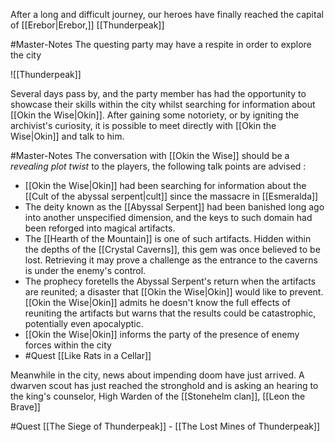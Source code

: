 After a long and difficult journey, our heroes have finally reached the capital of [[Erebor|Erebor,]] [[Thunderpeak]]

#Master-Notes The questing party may have a respite in order to explore the city

![[Thunderpeak]]

Several days pass by, and the party member has had the opportunity to showcase their skills within the city whilst searching for information about [[Okin the Wise|Okin]]. After gaining some notoriety, or by igniting the archivist's curiosity, it is possible to meet directly with [[Okin the Wise|Okin]] and talk to him.

#Master-Notes The conversation with [[Okin the Wise]] should be a *revealing plot twist* to the players, the following talk points are advised :

- [[Okin the Wise|Okin]] had been searching for information about the [[Cult of the abyssal serpent|cult]] since the massacre in [[Esmeralda]]
- The deity known as the [[Abyssal Serpent]] had been banished long ago into another unspecified dimension, and the keys to such domain had been reforged into magical artifacts.
- The [[Hearth of the Mountain]] is one of such artifacts. Hidden within the depths of the [[Crystal Caverns]], this gem was once believed to be lost. Retrieving it may prove a challenge as the entrance to the caverns is under the enemy's control.
- The prophecy foretells the Abyssal Serpent's return when the artifacts are reunited; a disaster that [[Okin the Wise|Okin]] would like to prevent. [[Okin the Wise|Okin]] admits he doesn't know the full effects of reuniting the artifacts but warns that the results could be catastrophic, potentially even apocalyptic.
- [[Okin the Wise|Okin]] informs the party of the presence of enemy forces within the city 
- #Quest [[Like Rats in a Cellar]]

Meanwhile in the city, news about impending doom have just arrived. A dwarven scout has just reached the stronghold and is asking an hearing to the king's counselor, High Warden of the [[Stonehelm clan]], [[Leon the Brave]]

#Quest [[The Siege of Thunderpeak]] - [[The Lost Mines of Thunderpeak]]
